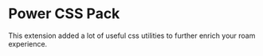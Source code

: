 # Power CSS Pack

This extension added a lot of useful css utilities to further enrich your roam experience. 

